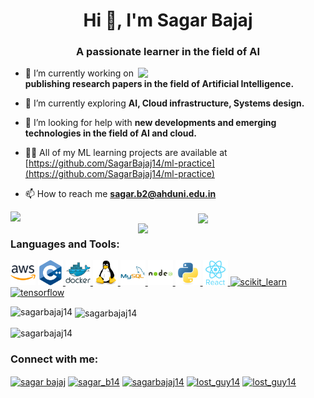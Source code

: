 <h1 align="center">Hi 👋, I'm Sagar Bajaj</h1>
<h3 align="center">A passionate learner in the field of AI</h3>

<img align='right' src="https://media1.giphy.com/media/M9kgjEsLG6LMbYC9dl/giphy.gif?cid=ecf05e47dlnp5r77yeeu3hpv51ikey8o9lv0xx5sf7j9mj7i&rid=giphy.gif&ct=g" width="300">

- 🔭 I’m currently working on **publishing research papers in the field of Artificial Intelligence.**

- 🌱 I’m currently exploring **AI, Cloud infrastructure, Systems design.**

- 🤝 I’m looking for help with **new developments and emerging technologies in the field of AI and cloud.**

- 👨‍💻 All of my ML learning projects are available at [https://github.com/SagarBajaj14/ml-practice](https://github.com/SagarBajaj14/ml-practice)

- 📫 How to reach me **sagar.b2@ahduni.edu.in**


<img align='left' src="https://media3.giphy.com/media/ITRemFlr5tS39AzQUL/200w.webp?cid=ecf05e47smejhjk7kxl9jwgur0pvxdykorqsutzwcduk7bax&rid=200w.webp&ct=g" width="300">
<img align='center' src="https://media1.giphy.com/media/PjJ1cLHqLEveXysGDB/200w.webp?cid=ecf05e4736fbqco6g4jgtp8jhjhuhag4fiqjxof7rwwvioqe&rid=200w.webp&ct=g" width="300">
<img align='right' src="https://media2.giphy.com/media/Z6tx63iyaeAiJETvQp/200w.webp?cid=ecf05e47jn8hwojanyi34dxnow9sqvagwkw05xjh7g2e0rug&rid=200w.webp&ct=g" width="300">

<h3 align="left">Languages and Tools:</h3>
<p align="left"> <img src="https://raw.githubusercontent.com/devicons/devicon/master/icons/amazonwebservices/amazonwebservices-original-wordmark.svg" alt="aws" width="40" height="40"/> </a> <a href="https://www.w3schools.com/cpp/" target="_blank" rel="noreferrer"> <img src="https://raw.githubusercontent.com/devicons/devicon/master/icons/cplusplus/cplusplus-original.svg" alt="cplusplus" width="40" height="40"/> </a> <a href="https://www.docker.com/" target="_blank" rel="noreferrer"> <img src="https://raw.githubusercontent.com/devicons/devicon/master/icons/docker/docker-original-wordmark.svg" alt="docker" width="40" height="40"/> </a> <a href="https://www.linux.org/" target="_blank" rel="noreferrer"> <img src="https://raw.githubusercontent.com/devicons/devicon/master/icons/linux/linux-original.svg" alt="linux" width="40" height="40"/> </a> <a href="https://www.mysql.com/" target="_blank" rel="noreferrer"> <img src="https://raw.githubusercontent.com/devicons/devicon/master/icons/mysql/mysql-original-wordmark.svg" alt="mysql" width="40" height="40"/> </a> <a href="https://nodejs.org" target="_blank" rel="noreferrer"> <img src="https://raw.githubusercontent.com/devicons/devicon/master/icons/nodejs/nodejs-original-wordmark.svg" alt="nodejs" width="40" height="40"/> </a> <a href="https://www.python.org" target="_blank" rel="noreferrer"> <img src="https://raw.githubusercontent.com/devicons/devicon/master/icons/python/python-original.svg" alt="python" width="40" height="40"/> </a> <a href="https://reactjs.org/" target="_blank" rel="noreferrer"> <img src="https://raw.githubusercontent.com/devicons/devicon/master/icons/react/react-original-wordmark.svg" alt="react" width="40" height="40"/> </a> <a href="https://scikit-learn.org/" target="_blank" rel="noreferrer"> <img src="https://upload.wikimedia.org/wikipedia/commons/0/05/Scikit_learn_logo_small.svg" alt="scikit_learn" width="40" height="40"/> </a> <a href="https://www.tensorflow.org" target="_blank" rel="noreferrer"> <img src="https://www.vectorlogo.zone/logos/tensorflow/tensorflow-icon.svg" alt="tensorflow" width="40" height="40"/> </a> </p>

<p><img align="left" src="https://github-readme-stats.vercel.app/api/top-langs?username=sagarbajaj14&show_icons=true&locale=en&layout=compact" alt="sagarbajaj14" /></p>

<p>&nbsp;<img align="center" src="https://github-readme-stats.vercel.app/api?username=sagarbajaj14&show_icons=true&locale=en" alt="sagarbajaj14" /></p>

<p><img align="center" src="https://github-readme-streak-stats.herokuapp.com/?user=sagarbajaj14&" alt="sagarbajaj14" /></p>

<h3 align="left">Connect with me:</h3>
<p align="left">
<a href="https://linkedin.com/in/sagar bajaj" target="blank"><img align="center" src="https://raw.githubusercontent.com/rahuldkjain/github-profile-readme-generator/master/src/images/icons/Social/linked-in-alt.svg" alt="sagar bajaj" height="30" width="40" /></a>
<a href="https://instagram.com/sagar_b14" target="blank"><img align="center" src="https://raw.githubusercontent.com/rahuldkjain/github-profile-readme-generator/master/src/images/icons/Social/instagram.svg" alt="sagar_b14" height="30" width="40" /></a>
<a href="https://www.codechef.com/users/sagarbajaj14" target="blank"><img align="center" src="https://cdn.jsdelivr.net/npm/simple-icons@3.1.0/icons/codechef.svg" alt="sagarbajaj14" height="30" width="40" /></a>
<a href="https://www.hackerrank.com/lost_guy14" target="blank"><img align="center" src="https://raw.githubusercontent.com/rahuldkjain/github-profile-readme-generator/master/src/images/icons/Social/hackerrank.svg" alt="lost_guy14" height="30" width="40" /></a>
<a href="https://codeforces.com/profile/lost_guy14" target="blank"><img align="center" src="https://raw.githubusercontent.com/rahuldkjain/github-profile-readme-generator/master/src/images/icons/Social/codeforces.svg" alt="lost_guy14" height="30" width="40" /></a>
</p>
